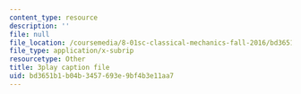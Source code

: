 ```yaml
---
content_type: resource
description: ''
file: null
file_location: /coursemedia/8-01sc-classical-mechanics-fall-2016/bd3651b1b04b3457693e9bf4b3e11aa7_7JPHNCT1Qo.srt
file_type: application/x-subrip
resourcetype: Other
title: 3play caption file
uid: bd3651b1-b04b-3457-693e-9bf4b3e11aa7
---
```

